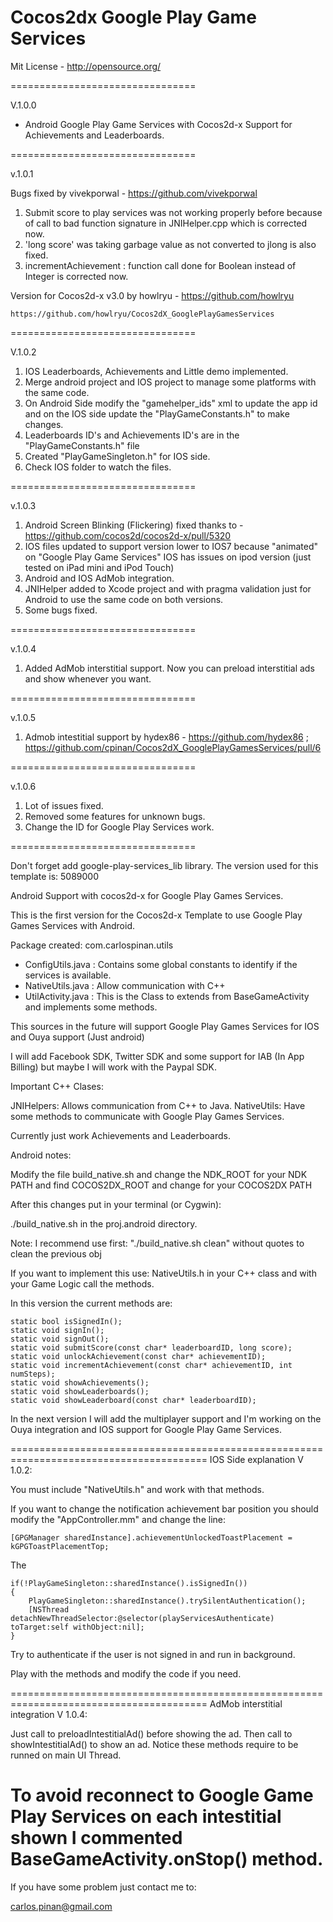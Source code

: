 <h1>Cocos2dx Google Play Game Services</h1>

Mit License - http://opensource.org/

================================

V.1.0.0

- Android Google Play Game Services with Cocos2d-x Support for Achievements and Leaderboards.

================================

v.1.0.1

Bugs fixed by vivekporwal - https://github.com/vivekporwal

1. Submit score to play services was not working properly before because of call to bad function signature in JNIHelper.cpp which is corrected now.
2. 'long score' was taking garbage value as not converted to jlong is also fixed.
3. incrementAchievement : function call done for Boolean instead of Integer is corrected now.

Version for Cocos2d-x v3.0 by howlryu - https://github.com/howlryu

	https://github.com/howlryu/Cocos2dX_GooglePlayGamesServices

================================

V.1.0.2

1. IOS Leaderboards, Achievements and Little demo implemented.
2. Merge android project and IOS project to manage some platforms with the same code.
3. On Android Side modify the "gamehelper_ids" xml to update the app id and on the IOS side update the "PlayGameConstants.h" to make changes.
4. Leaderboards ID's and Achievements ID's are in the "PlayGameConstants.h" file
5. Created "PlayGameSingleton.h" for IOS side.
6. Check IOS folder to watch the files.

================================

v.1.0.3

1. Android Screen Blinking (Flickering) fixed thanks to - https://github.com/cocos2d/cocos2d-x/pull/5320
2. IOS files updated to support version lower to IOS7 because "animated" on "Google Play Game Services" IOS has issues on ipod version (just tested on iPad mini and iPod Touch)
3. Android and IOS AdMob integration.
4. JNIHelper added to Xcode project and with pragma validation just for Android to use the same code on both versions.
5. Some bugs fixed.

================================

v.1.0.4

1. Added AdMob interstitial support. Now you can preload interstitial ads and show whenever you want. 

================================

v.1.0.5

1. Admob intestitial support by hydex86 - https://github.com/hydex86 ; https://github.com/cpinan/Cocos2dX_GooglePlayGamesServices/pull/6

================================

v.1.0.6

1. Lot of issues fixed.
2. Removed some features for unknown bugs.
3. Change the ID for Google Play Services work.

================================

Don't forget add google-play-services_lib library. The version used for this template is: 5089000

Android Support with cocos2d-x for Google Play Games Services.

This is the first version for the Cocos2d-x Template to use Google Play Games Services with Android.

Package created: com.carlospinan.utils

- ConfigUtils.java : Contains some global constants to identify if the services is available.
- NativeUtils.java : Allow communication with C++
- UtilActivity.java : This is the Class to extends from BaseGameActivity and implements some methods.

This sources in the future will support Google Play Games Services for IOS and Ouya support (Just android)

I will add Facebook SDK, Twitter SDK and some support for IAB (In App Billing) but maybe I will work with the Paypal SDK.

Important C++ Clases:

JNIHelpers: Allows communication from C++ to Java.
NativeUtils: Have some methods to communicate with Google Play Games Services.

Currently just work Achievements and Leaderboards.

Android notes:

Modify the file build_native.sh and change the NDK_ROOT for your NDK PATH and find COCOS2DX_ROOT and change for your 
COCOS2DX PATH

After this changes put in your terminal (or Cygwin):

./build_native.sh in the proj.android directory.

Note: I recommend use first: "./build_native.sh clean" without quotes to clean the previous obj

If you want to implement this use: NativeUtils.h in your C++ class and with your Game Logic call the methods.

In this version the current methods are:

	static bool isSignedIn();
	static void signIn();
	static void signOut();
	static void submitScore(const char* leaderboardID, long score);
	static void unlockAchievement(const char* achievementID);
	static void incrementAchievement(const char* achievementID, int numSteps);
	static void showAchievements();
	static void showLeaderboards();
	static void showLeaderboard(const char* leaderboardID);
	
In the next version I will add the multiplayer support and I'm working on the Ouya integration and IOS support 
for Google Play Game Services.

========================================================================================
IOS Side explanation V 1.0.2:

You must include "NativeUtils.h" and work with that methods.

If you want to change the notification achievement bar position you should modify the "AppController.mm" and change the line:

	[GPGManager sharedInstance].achievementUnlockedToastPlacement = kGPGToastPlacementTop;
	
The
    
    if(!PlayGameSingleton::sharedInstance().isSignedIn())
    {
        PlayGameSingleton::sharedInstance().trySilentAuthentication();
        [NSThread detachNewThreadSelector:@selector(playServicesAuthenticate) toTarget:self withObject:nil];
    }
    
Try to authenticate if the user is not signed in and run in background.

Play with the methods and modify the code if you need.



========================================================================================
AdMob interstitial integration V 1.0.4:

Just call to preloadIntestitialAd() before showing the ad. Then call to showIntestitialAd() to show an ad. Notice these methods require to be runned on main UI Thread. 

To avoid reconnect to Google Game Play Services on each intestitial shown I commented BaseGameActivity.onStop() method. 
========================================================================================

If you have some problem just contact me to:

carlos.pinan@gmail.com
